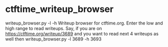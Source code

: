 # ctftime_writeup_browser

writeup_browser.py -l -h Writeup browser for ctftime.org. Enter the low and high range to read writeups. Say, if you are on https://ctftime.org/writeup/3689 and you want to read next 4 writeups as well then writeup_browser.py -l 3689 -h 3693
